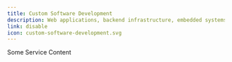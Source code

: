 ```yaml
---
title: Custom Software Development
description: Web applications, backend infrastructure, embedded systems, you name it.
link: disable
icon: custom-software-development.svg
---
```


Some Service Content

